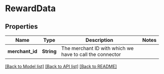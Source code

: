 # RewardData

## Properties

Name | Type | Description | Notes
------------ | ------------- | ------------- | -------------
**merchant_id** | **String** | The merchant ID with which we have to call the connector | 

[[Back to Model list]](../README.md#documentation-for-models) [[Back to API list]](../README.md#documentation-for-api-endpoints) [[Back to README]](../README.md)


